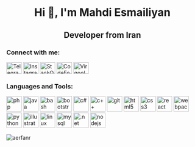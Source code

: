 <h1 align="center"> Hi 👋, I'm Mahdi Esmailiyan </h1>
<h2 align="center"> Developer from Iran </h2>
<h3 align="left"> Connect with me: </h3>
<p align="left">
<a href="https://t.me/Mahdi_Esmailiyan" target="blank"><img align="center" src="https://cdn.jsdelivr.net/npm/simple-icons@3.0.1/icons/telegram.svg" alt="Telegram" height="30" width="40" /></a>
<a href="https://instagram.com/m_e.pro" target="blank"><img align="center" src="https://cdn.jsdelivr.net/npm/simple-icons@3.0.1/icons/instagram.svg" alt="Instagram" height="30" width="40" /></a>
<a href="https://stackoverflow.com/users/14793439/mahdi-esmailiyan" target="blank"><img align="center" src="https://cdn.jsdelivr.net/npm/simple-icons@3.0.1/icons/stackoverflow.svg" alt="StackOverflow" height="30" width="40" /></a>
<a href="https://codeforces.com/profile/MS128" target="blank"><img align="center" src="https://cdn.jsdelivr.net/npm/simple-icons@3.0.1/icons/codeforces.svg" alt="CodeForces" height="30" width="40" /></a>
<a href="https://virgool.io/@esmailiyan.mahdi" target="blank"><img align="center" src="https://cdn.jsdelivr.net/npm/simple-icons@3.0.1/icons/rss.svg" alt="Virgool" height="30" width="40" /></a></p>

<h3 align="left"> Languages and Tools: </h3>

<p align="left">
<a href="https://www.php.net/"target="_blank"><img src="https://cdn.jsdelivr.net/npm/simple-icons@3.0.1/icons/php.svg" alt="php" width="40" height="40"/></a> 
<a href="https://www.java.com/en/" target="_blank"><img src="https://cdn.jsdelivr.net/npm/simple-icons@3.0.1/icons/java.svg" alt="java" width="40" height="40"/></a> 
<a href="https://www.gnu.org/software/bash/" target="_blank"><img src="https://www.vectorlogo.zone/logos/gnu_bash/gnu_bash-icon.svg" alt="bash" width="40" height="40"/></a>
<a href="https://getbootstrap.com" target="_blank"><img src="https://devicons.github.io/devicon/devicon.git/icons/bootstrap/bootstrap-plain.svg" alt="bootstrap" width="40" height="40"/></a> 
<a href="https://www.w3schools.com/cs/" target="_blank"><img src="https://devicons.github.io/devicon/devicon.git/icons/csharp/csharp-original.svg" alt="c#" width="40" height="40"/></a> 
<a href="https://www.w3schools.com/cpp/" target="_blank"><img src="https://devicons.github.io/devicon/devicon.git/icons/cplusplus/cplusplus-original.svg" alt="c++" width="40" height="40"/></a>
<a href="https://git-scm.com/" target="_blank"><img src="https://www.vectorlogo.zone/logos/git-scm/git-scm-icon.svg" alt="git" width="40" height="40"/></a> 
<a href="https://www.w3.org/html/" target="_blank"><img src="https://devicons.github.io/devicon/devicon.git/icons/html5/html5-original-wordmark.svg" alt="html5" width="40" height="40"/></a>
<a href="https://www.w3schools.com/css/" target="_blank"><img src="https://devicons.github.io/devicon/devicon.git/icons/css3/css3-original-wordmark.svg" alt="css3" width="40" height="40"/></a> 
<a href="https://reactjs.org/" target="_blank"><img src="https://devicons.github.io/devicon/devicon.git/icons/react/react-original-wordmark.svg" alt="react" width="40" height="40"/></a> 
<a href="https://webpack.js.org/"target="_blank"><img src="https://camo.githubusercontent.com/61bba0176cd89186079df717a1a2889d46aa0c50d35b719133a5fa7239a39ae0/68747470733a2f2f64657669636f6e732e6769746875622e696f2f64657669636f6e2f64657669636f6e2e6769742f69636f6e732f7765627061636b2f7765627061636b2d6f726967696e616c2e737667" alt="webpack" width="40" height="40"/></a>
<a href="https://www.python.org" target="_blank"><img src="https://devicons.github.io/devicon/devicon.git/icons/python/python-original.svg" alt="python" width="40" height="40"/></a> 
<a href="https://www.adobe.com/in/products/illustrator.html" target="_blank"><img src="https://www.vectorlogo.zone/logos/adobe_illustrator/adobe_illustrator-icon.svg" alt="illustrator" width="40" height="40"/></a> 
<a href="https://www.linux.org/" 
target="_blank"><img src="https://devicons.github.io/devicon/devicon.git/icons/linux/linux-original.svg" alt="linux" width="40" height="40"/></a> 
<a href="https://www.mysql.com/" target="_blank"><img src="https://devicons.github.io/devicon/devicon.git/icons/mysql/mysql-original-wordmark.svg" alt="mysql" width="40" height="40"/></a> 
<a href="https://dotnet.microsoft.com/" target="_blank"><img src="https://devicons.github.io/devicon/devicon.git/icons/dot-net/dot-net-original-wordmark.svg" alt=".net" width="40" height="40"/></a> 
<a href="https://nodejs.org" target="_blank"><img src="https://devicons.github.io/devicon/devicon.git/icons/nodejs/nodejs-original-wordmark.svg" alt="nodejs" width="40" height="40"/></a>
</p>

<p><img align="center" src="https://github-readme-stats.vercel.app/api/top-langs/?username=t&layout=compact" alt="aerfanr" /></p>
